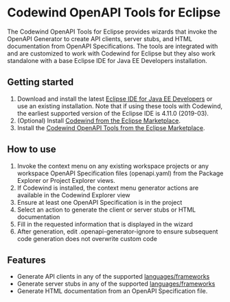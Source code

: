 # Codewind OpenAPI Tools for Eclipse

The Codewind OpenAPI Tools for Eclipse provides wizards that invoke the OpenAPI Generator to create API clients, server stubs, and HTML documentation from OpenAPI Specifications. The tools are integrated with and are customized to work with Codewind for Eclipse but they also work standalone with a base Eclipse IDE for Java EE Developers installation.

## Getting started

1. Download and install the latest [Eclipse IDE for Java EE Developers](https://www.eclipse.org/downloads/packages/release/) or use an existing installation. Note that if using these tools with Codewind, the earliest supported version of the Eclipse IDE is 4.11.0 (2019-03).
2. (Optional) Install [Codewind from the Eclipse Marketplace](https://marketplace.eclipse.org/content/codewind).
3. Install the [Codewind OpenAPI Tools from the Eclipse Marketplace](https://marketplace.eclipse.org/content/codewind).

## How to use
1. Invoke the context menu on any existing workspace projects or any workspace OpenAPI Specification files (openapi.yaml) from the Package Explorer or Project Explorer views.
2. If Codewind is installed, the context menu generator actions are available in the Codewind Explorer view
3. Ensure at least one OpenAPI Specification is in the project
4. Select an action to generate the client or server stubs or HTML documentation
5. Fill in the requested information that is displayed in the wizard   
6. After generation, edit .openapi-generator-ignore to ensure subsequent code generation does not overwrite custom code

## Features
- Generate API clients in any of the supported [languages/frameworks](https://github.com/OpenAPITools/openapi-generator#overview)
- Generate server stubs in any of the supported [languages/frameworks](https://github.com/OpenAPITools/openapi-generator#overview)
- Generate HTML documentation from an OpenAPI Specification file.
